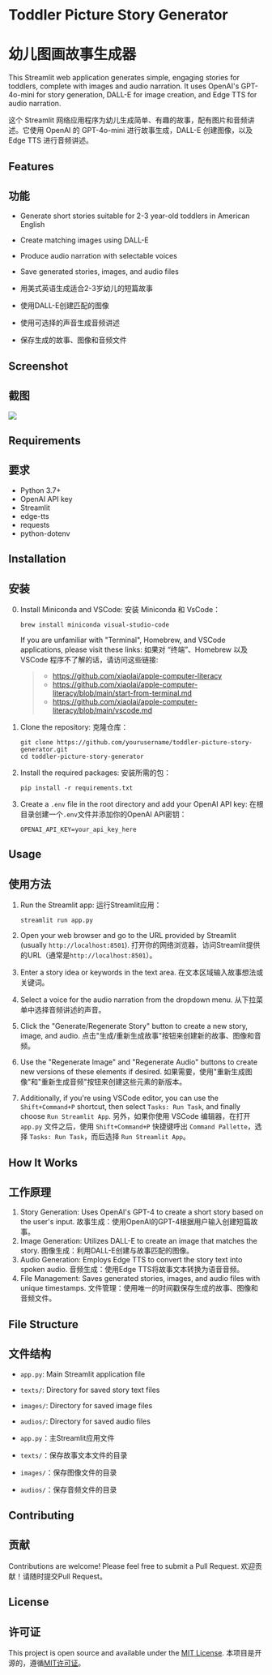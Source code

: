 # Toddler Picture Story Generator
# 幼儿图画故事生成器

This Streamlit web application generates simple, engaging stories for toddlers, complete with images and audio narration. It uses OpenAI's GPT-4o-mini for story generation, DALL-E for image creation, and Edge TTS for audio narration.

这个 Streamlit 网络应用程序为幼儿生成简单、有趣的故事，配有图片和音频讲述。它使用 OpenAI 的 GPT-4o-mini 进行故事生成，DALL-E 创建图像，以及 Edge TTS 进行音频讲述。

## Features
## 功能

- Generate short stories suitable for 2-3 year-old toddlers in American English
- Create matching images using DALL-E
- Produce audio narration with selectable voices
- Save generated stories, images, and audio files

- 用美式英语生成适合2-3岁幼儿的短篇故事
- 使用DALL-E创建匹配的图像
- 使用可选择的声音生成音频讲述
- 保存生成的故事、图像和音频文件

## Screenshot
## 截图

![](Screenshot.png)

## Requirements
## 要求

- Python 3.7+
- OpenAI API key
- Streamlit
- edge-tts
- requests
- python-dotenv

## Installation
## 安装

0. Install Miniconda and VSCode:
   安装 Miniconda 和 VsCode：
   ```
   brew install miniconda visual-studio-code
   ```
   If you are unfamiliar with "Terminal", Homebrew, and VSCode applications, please visit these links:
   如果对 “终端”、Homebrew 以及 VSCode 程序不了解的话，请访问这些链接:
   > * https://github.com/xiaolai/apple-computer-literacy
   > * https://github.com/xiaolai/apple-computer-literacy/blob/main/start-from-terminal.md
   > * https://github.com/xiaolai/apple-computer-literacy/blob/main/vscode.md


1. Clone the repository:
   克隆仓库：
   ```
   git clone https://github.com/yourusername/toddler-picture-story-generator.git
   cd toddler-picture-story-generator
   ```

2. Install the required packages:
   安装所需的包：
   ```
   pip install -r requirements.txt
   ```

3. Create a `.env` file in the root directory and add your OpenAI API key:
   在根目录创建一个`.env`文件并添加你的OpenAI API密钥：
   ```
   OPENAI_API_KEY=your_api_key_here
   ```

## Usage
## 使用方法

1. Run the Streamlit app:
   运行Streamlit应用：
   ```
   streamlit run app.py
   ```

2. Open your web browser and go to the URL provided by Streamlit (usually `http://localhost:8501`).
   打开你的网络浏览器，访问Streamlit提供的URL（通常是`http://localhost:8501`）。

3. Enter a story idea or keywords in the text area.
   在文本区域输入故事想法或关键词。

4. Select a voice for the audio narration from the dropdown menu.
   从下拉菜单中选择音频讲述的声音。

5. Click the "Generate/Regenerate Story" button to create a new story, image, and audio.
   点击"生成/重新生成故事"按钮来创建新的故事、图像和音频。

6. Use the "Regenerate Image" and "Regenerate Audio" buttons to create new versions of these elements if desired.
   如果需要，使用"重新生成图像"和"重新生成音频"按钮来创建这些元素的新版本。

7. Additionally, if you're using VSCode editor, you can use the `Shift+Command+P` shortcut, then select `Tasks: Run Task`, and finally choose `Run Streamlit App`.
   另外，如果你使用 VSCode 编辑器，在打开 `app.py` 文件之后，使用 `Shift+Command+P` 快捷键呼出 `Command Pallette`，选择 `Tasks: Run Task`，而后选择 `Run Streamlit App`。

## How It Works
## 工作原理

1. Story Generation: Uses OpenAI's GPT-4 to create a short story based on the user's input.
   故事生成：使用OpenAI的GPT-4根据用户输入创建短篇故事。
2. Image Generation: Utilizes DALL-E to create an image that matches the story.
   图像生成：利用DALL-E创建与故事匹配的图像。
3. Audio Generation: Employs Edge TTS to convert the story text into spoken audio.
   音频生成：使用Edge TTS将故事文本转换为语音音频。
4. File Management: Saves generated stories, images, and audio files with unique timestamps.
   文件管理：使用唯一的时间戳保存生成的故事、图像和音频文件。

## File Structure
## 文件结构

- `app.py`: Main Streamlit application file
- `texts/`: Directory for saved story text files
- `images/`: Directory for saved image files
- `audios/`: Directory for saved audio files

- `app.py`：主Streamlit应用文件
- `texts/`：保存故事文本文件的目录
- `images/`：保存图像文件的目录
- `audios/`：保存音频文件的目录

## Contributing
## 贡献

Contributions are welcome! Please feel free to submit a Pull Request.
欢迎贡献！请随时提交Pull Request。

## License
## 许可证

This project is open source and available under the [MIT License](LICENSE).
本项目是开源的，遵循[MIT许可证](LICENSE)。
